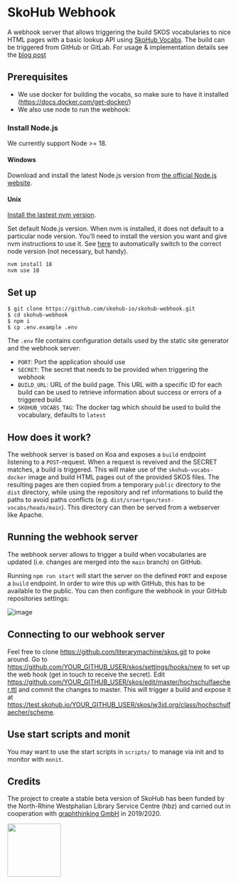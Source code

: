 # SkoHub Webhook

A webhook server that allows triggering the build SKOS vocabularies to nice HTML pages with a basic lookup API using [SkoHub Vocabs](https://github.com/skohub-io/skohub-vocabs). The build can be triggered from GitHub or GitLab. For usage & implementation details see the [blog post](https://blog.lobid.org/2019/09/27/presenting-skohub-vocabs.html)
## Prerequisites

- We use docker for building the vocabs, so make sure to have it installed (https://docs.docker.com/get-docker/)
- We also use node to run the webhook:

### Install Node.js

We currently support Node >= 18.
#### Windows

Download and install the latest Node.js version from [the official Node.js website]( https://nodejs.org/en/).

#### Unix

[Install the lastest nvm version](https://github.com/nvm-sh/nvm#installing-and-updating).

Set default Node.js version. When nvm is installed, it does not default to a particular node version. You’ll need to install the version you want and give nvm instructions to use it.
See [here](https://github.com/nvm-sh/nvm#bash) to automatically switch to the correct node version (not necessary, but handy).

```
nvm install 18
nvm use 18
```

## Set up

    $ git clone https://github.com/skohub-io/skohub-webhook.git
    $ cd skohub-webhook
    $ npm i
    $ cp .env.example .env

The `.env` file contains configuration details used by the static site generator and the webhook server:

- `PORT`: Port the application should use
- `SECRET`: The secret that needs to be provided when triggering the webhook
- `BUILD_URL`: URL of the build page. This URL with a specific ID for each build can be used to retrieve information about success or errors of a triggered build. 
- `SKOHUB_VOCABS_TAG`: The docker tag which should be used to build the vocabulary, defaults to `latest`

## How does it work?

The webhook server is based on Koa and exposes a `build` endpoint listening to a `POST`-request.
When a request is reveived and the SECRET matches, a build is triggered.
This will make use of the `skohub-vocabs-docker` image and build HTML pages out of the provided SKOS files.
The resulting pages are then copied from a temporary `public` directory to the `dist` directory, while using the repository and ref informations to build the paths to avoid paths conflicts (e.g. `dist/sroertgen/test-vocabs/heads/main`).
This directory can then be served from a webserver like Apache.

## Running the webhook server

The webhook server allows to trigger a build when vocabularies are updated (i.e. changes are merged into the `main` branch) on GitHub.

Running `npm run start` will start the server on the defined `PORT` and expose a `build` endpoint. In order to wire this up with GitHub, this has to be available to the public. You can then configure the webhook in your GitHub repositories settings:

![image](https://user-images.githubusercontent.com/149825/62695510-c756b880-b9d6-11e9-86a9-0c4dcd6bc2cd.png)


## Connecting to our webhook server

Feel free to clone https://github.com/literarymachine/skos.git to poke around. Go to https://github.com/YOUR_GITHUB_USER/skos/settings/hooks/new to set up the web hook (get in touch to receive the secret). Edit https://github.com/YOUR_GITHUB_USER/skos/edit/master/hochschulfaecher.ttl and commit the changes to master. This will trigger a build and expose it at https://test.skohub.io/YOUR_GITHUB_USER/skos/w3id.org/class/hochschulfaecher/scheme.

## Use start scripts and monit

You may want to use the start scripts in `scripts/` to manage via init and to monitor with `monit`.

## Credits

The project to create a stable beta version of SkoHub has been funded by the North-Rhine Westphalian Library Service Centre (hbz) and carried out in cooperation with [graphthinking GmbH](https://graphthinking.com/) in 2019/2020.

<a target="_blank" href="https://www.hbz-nrw.de"><img src="https://raw.githubusercontent.com/skohub-io/skohub.io/master/img/logo-hbz-color.svg" width="120px"></a>
